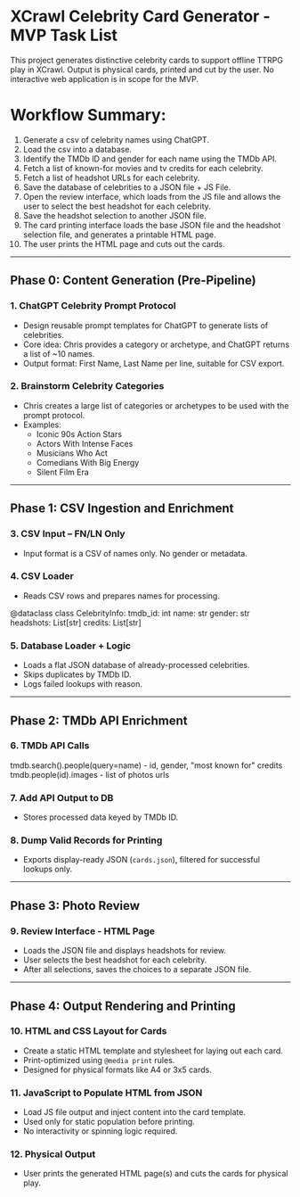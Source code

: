 # XCrawl Celebrity Card Generator - MVP Task List

This project generates distinctive celebrity cards to support offline TTRPG play in XCrawl. Output is physical cards, printed and cut by the user. No interactive web application is in scope for the MVP.

# Workflow Summary:
1. Generate a csv of celebrity names using ChatGPT.
2. Load the csv into a database.
3. Identify the TMDb ID and gender for each name using the TMDb API.
4. Fetch a list of known-for movies and tv credits for each celebrity.
5. Fetch a list of headshot URLs for each celebrity.
6. Save the database of celebrities to a JSON file + JS File.
7. Open the review interface, which loads from the JS file and allows the user to select the best headshot for each celebrity.
8. Save the headshot selection to another JSON file.
9. The card printing interface loads the base JSON file and the headshot selection file, and generates a printable HTML page.
10. The user prints the HTML page and cuts out the cards.

---

## Phase 0: Content Generation (Pre-Pipeline)

### 1. ChatGPT Celebrity Prompt Protocol
- Design reusable prompt templates for ChatGPT to generate lists of celebrities.
- Core idea: Chris provides a category or archetype, and ChatGPT returns a list of ~10 names.
- Output format: First Name, Last Name per line, suitable for CSV export.

### 2. Brainstorm Celebrity Categories
- Chris creates a large list of categories or archetypes to be used with the prompt protocol.
- Examples:
  - Iconic 90s Action Stars
  - Actors With Intense Faces
  - Musicians Who Act
  - Comedians With Big Energy
  - Silent Film Era

---

## Phase 1: CSV Ingestion and Enrichment

### 3. CSV Input – FN/LN Only
- Input format is a CSV of names only. No gender or metadata.

### 4. CSV Loader
- Reads CSV rows and prepares names for processing.


@dataclass
class CelebrityInfo:
    tmdb_id: int
    name: str
    gender: str
    headshots: List[str]
    credits: List[str]

### 5. Database Loader + Logic
- Loads a flat JSON database of already-processed celebrities.
- Skips duplicates by TMDb ID.
- Logs failed lookups with reason.

---

## Phase 2: TMDb API Enrichment

### 6. TMDb API Calls
tmdb.search().people(query=name) - id, gender, "most known for" credits 
tmdb.people(id).images - list of photos urls

### 7. Add API Output to DB
- Stores processed data keyed by TMDb ID.

### 8. Dump Valid Records for Printing
- Exports display-ready JSON (`cards.json`), filtered for successful lookups only.

---

## Phase 3: Photo Review

### 9. Review Interface - HTML Page
- Loads the JSON file and displays headshots for review.
- User selects the best headshot for each celebrity.
- After all selections, saves the choices to a separate JSON file.

---

## Phase 4: Output Rendering and Printing

### 10. HTML and CSS Layout for Cards
- Create a static HTML template and stylesheet for laying out each card.
- Print-optimized using `@media print` rules.
- Designed for physical formats like A4 or 3x5 cards.

### 11. JavaScript to Populate HTML from JSON
- Load JS file output and inject content into the card template.
- Used only for static population before printing.
- No interactivity or spinning logic required.

### 12. Physical Output
- User prints the generated HTML page(s) and cuts the cards for physical play.